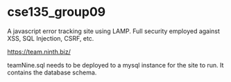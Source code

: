 cse135_group09
==============



A javascript error tracking site using LAMP. Full security employed against XSS, SQL Injection, CSRF, etc.

https://team.ninth.biz/

teamNine.sql needs to be deployed to a mysql instance for the site to run. It contains the database schema.
